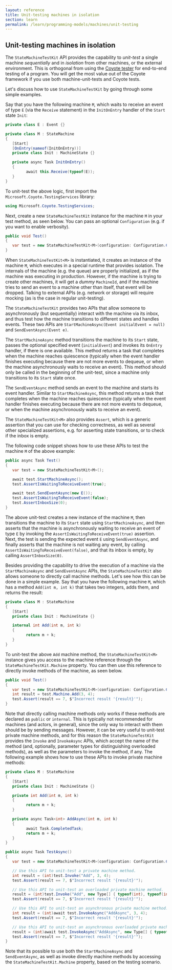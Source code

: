 ```yaml
---
layout: reference
title: Unit-testing machines in isolation
section: learn
permalink: /learn/programming-models/machines/unit-testing
---
```


## Unit-testing machines in isolation

The `StateMachineTestKit` API provides the capability to _unit-test_ a single machine _sequentially_ and
in _isolation_ from other machines, or the external environment. This is orthogonal from using the
[Coyote tester](/Coyote/learn/tools/testing) for end-to-end testing of a program. You will get the
most value out of the Coyote framework if you use both machine-unit-tests and Coyote tests.

Let's discuss how to use `StateMachineTestKit` by going through some simple examples.

Say that you have the following machine `M`, which waits to receive an event of type `E` (via the
`Receive` statement) in the `InitOnEntry` handler of the `Start` state `Init`:

```c#
private class E : Event {}

private class M : StateMachine
{
   [Start]
   [OnEntry(nameof(InitOnEntry))]
   private class Init : MachineState {}

   private async Task InitOnEntry()
   {
         await this.Receive(typeof(E));
   }
}
```

To unit-test the above logic, first import the `Microsoft.Coyote.TestingServices` library:

```c#
using Microsoft.Coyote.TestingServices;
```

Next, create a new `StateMachineTestKit` instance for the machine `M` in your test method, as seen below.
You can pass an optional `Configuration` (e.g. if you want to enable verbosity).

```c#
public void Test()
{
   var test = new StateMachineTestKit<M>(configuration: Configuration.Create());
}
```

When `StateMachineTestKit<M>` is instantiated, it creates an instance of the machine `M`, which executes in
a special runtime that provides isolation. The internals of the machine (e.g. the queue) are properly
initialized, as if the machine was executing in production. However, if the machine is trying to create
other machines, it will get a _dummy_ `MachineId`, and if the machine tries to send an event to a
machine other than itself, that event will be dropped. Talking to external APIs (e.g. network or
storage) will require mocking (as is the case in regular unit-testing).

The `StateMachineTestKit` provides two APIs that allow someone to asynchronously (but sequentially) interact
with the machine via its inbox, and thus test how the machine transitions to different states and
handles events. These two APIs are `StartMachineAsync(Event initialEvent = null)` and
`SendEventAsync(Event e)`.

The `StartMachineAsync` method transitions the machine to its `Start` state, passes the optional
specified event (`initialEvent`) and invokes its `OnEntry` handler, if there is one available. This
method returns a task that completes when the machine reaches quiescence (typically when the event
handler finishes executing because there are not more events to dequeue, or when the machine
asynchronously waits to receive an event). This method should only be called in the beginning of the
unit-test, since a machine only transitions to its `Start` state once.

The `SendEventAsync` method sends an event to the machine and starts its event handler. Similar to
`StartMachineAsync`, this method returns a task that completes when the machine reaches quiescence
(typically when the event handler finishes executing because there are not more events to dequeue, or
when the machine asynchronously waits to receive an event).

The `StateMachineTestKit<M>` also provides `Assert`, which is a generic assertion that you can use for
checking correctness, as well as several other specialized assertions, e.g. for asserting state
transitions, or to check if the inbox is empty.

The following code snippet shows how to use these APIs to test the machine `M` of the above example:

```c#
public async Task Test()
{
   var test = new StateMachineTestKit<M>();

   await test.StartMachineAsync();
   test.AssertIsWaitingToReceiveEvent(true);

   await test.SendEventAsync(new E());
   test.AssertIsWaitingToReceiveEvent(false);
   test.AssertInboxSize(0);
}
```

The above unit-test creates a new instance of the machine `M`, then transitions the machine to its
`Start` state using `StartMachineAsync`, and then asserts that the machine is asynchronously waiting to
receive an event of type `E` by invoking the `AssertIsWaitingToReceiveEvent(true)` assertion. Next, the
test is sending the expected event `E` using `SendEventAsync`, and finally asserts that the machine is
not waiting any event, by calling `AssertIsWaitingToReceiveEvent(false)`, and that its inbox is empty,
by calling `AssertInboxSize(0)`.

Besides providing the capability to drive the execution of a machine via the `StartMachineAsync` and
`SendEventAsync` APIs, the `StateMachineTestKit` also allows someone to directly call machine methods. Let's
see how this can be done in a simple example. Say that you have the following machine `M`, which has a
method `Add(int m, int k)` that takes two integers, adds them, and returns the result:

```c#
private class M : StateMachine
{
   [Start]
   private class Init : MachineState {}

   internal int Add(int m, int k)
   {
         return m + k;
   }
}
```

To unit-test the above `Add` machine method, the `StateMachineTestKit<M>` instance gives you access to the
machine reference through the `StateMachineTestKit.Machine` property. You can then use this reference to
directly invoke methods of the machine, as seen below.

```c#
public void Test()
{
   var test = new StateMachineTestKit<M>(configuration: Configuration.Create());
   int result = test.Machine.Add(3, 4);
   test.Assert(result == 7, $"Incorrect result '{result}'");
}
```

Note that directly calling machine methods only works if these methods are declared as `public` or
`internal`. This is typically not recommended for machines (and actors, in general), since the only way
to interact with them should be by sending messages. However, it can be very useful to unit-test
private machine methods, and for this reason the `StateMachineTestKit` provides the `Invoke` and
`InvokeAsync` APIs, which accept the name of the method (and, optionally, parameter types for
distinguishing overloaded methods), as well as the parameters to invoke the method, if any. The
following example shows how to use these APIs to invoke private machine methods:

```c#
private class M : StateMachine
{
   [Start]
   private class Init : MachineState {}

   private int Add(int m, int k)
   {
         return m + k;
   }

   private async Task<int> AddAsync(int m, int k)
   {
         await Task.CompletedTask;
         return m + k;
   }
}

public async Task TestAsync()
{
   var test = new StateMachineTestKit<M>(configuration: Configuration.Create());

   // Use this API to unit-test a private machine method.
   int result = (int)test.Invoke("Add", 3, 4);
   test.Assert(result == 7, $"Incorrect result '{result}'");

   // Use this API to unit-test an overloaded private machine method.
   result = (int)test.Invoke("Add", new Type[] { typeof(int), typeof(int) }, 3, 4);
   test.Assert(result == 7, $"Incorrect result '{result}'");

   // Use this API to unit-test an asynchronous private machine method.
   int result = (int)await test.InvokeAsync("AddAsync", 3, 4);
   test.Assert(result == 7, $"Incorrect result '{result}'");

   // Use this API to unit-test an asynchronous overloaded private machine method.
   result = (int)await test.InvokeAsync("AddAsync", new Type[] { typeof(int), typeof(int) }, 3, 4);
   test.Assert(result == 7, $"Incorrect result '{result}'");
}
```

Note that its possible to use both the `StartMachineAsync` and `SendEventAsync`, as well as invoke
directly machine methods by accessing the `StateMachineTestKit.Machine` property, based on the testing
scenario.
